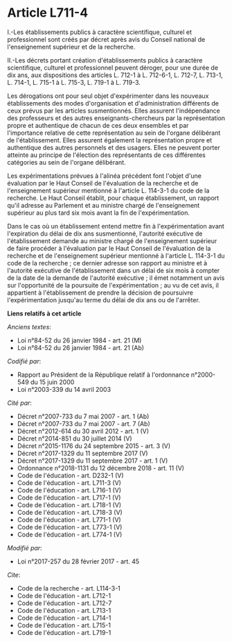 # Article L711-4

I.-Les établissements publics à caractère scientifique, culturel et professionnel sont créés par décret après avis du Conseil
national de l'enseignement supérieur et de la recherche. 

II.-Les décrets portant création d'établissements publics à caractère scientifique, culturel et professionnel peuvent
déroger, pour une durée de dix ans, aux dispositions des articles L. 712-1 à L. 712-6-1, L. 712-7, L. 713-1, L. 714-1, L.
715-1 à L. 715-3, L. 719-1 à L. 719-3. 

Les dérogations ont pour seul objet d'expérimenter dans les nouveaux établissements des modes d'organisation et
d'administration différents de ceux prévus par les articles susmentionnés. Elles assurent l'indépendance des professeurs et
des autres enseignants-chercheurs par la représentation propre et authentique de chacun de ces deux ensembles et par
l'importance relative de cette représentation au sein de l'organe délibérant de l'établissement. Elles assurent également la
représentation propre et authentique des autres personnels et des usagers. Elles ne peuvent porter atteinte au principe de
l'élection des représentants de ces différentes catégories au sein de l'organe délibérant. 

Les expérimentations prévues à l'alinéa précédent font l'objet d'une évaluation par le Haut Conseil de l'évaluation de la
recherche et de l'enseignement supérieur mentionné à l'article L. 114-3-1 du code de la recherche. Le Haut Conseil établit,
pour chaque établissement, un rapport qu'il adresse au Parlement et au ministre chargé de l'enseignement supérieur au plus
tard six mois avant la fin de l'expérimentation. 

Dans le cas où un établissement entend mettre fin à l'expérimentation avant l'expiration du délai de dix ans susmentionné,
l'autorité exécutive de l'établissement demande au ministre chargé de l'enseignement supérieur de faire procéder à
l'évaluation par le Haut Conseil de l'évaluation de la recherche et de l'enseignement supérieur mentionné à l'article L.
114-3-1 du code de la recherche ; ce dernier adresse son rapport au ministre et à l'autorité exécutive de l'établissement
dans un délai de six mois à compter de la date de la demande de l'autorité exécutive ; il émet notamment un avis sur
l'opportunité de la poursuite de l'expérimentation ; au vu de cet avis, il appartient à l'établissement de prendre la
décision de poursuivre l'expérimentation jusqu'au terme du délai de dix ans ou de l'arrêter.

**Liens relatifs à cet article**

_Anciens textes_:

  - Loi n°84-52 du 26 janvier 1984 - art. 21 (M)
  - Loi n°84-52 du 26 janvier 1984 - art. 21 (Ab)

_Codifié par_:

  - Rapport au Président de la République relatif à l'ordonnance n°2000-549 du 15 juin 2000
  - Loi n°2003-339 du 14 avril 2003

_Cité par_:

  - Décret n°2007-733 du 7 mai 2007 - art. 1 (Ab)
  - Décret n°2007-733 du 7 mai 2007 - art. 7 (Ab)
  - Décret n°2012-614 du 30 avril 2012 - art. 1 (V)
  - Décret n°2014-851 du 30 juillet 2014 (V)
  - Décret n°2015-1176 du 24 septembre 2015 - art. 3 (V)
  - Décret n°2017-1329 du 11 septembre 2017 (V)
  - Décret n°2017-1329 du 11 septembre 2017 - art. 1 (V)
  - Ordonnance n°2018-1131 du 12 décembre 2018 - art. 11 (V)
  - Code de l'éducation - art. D232-1 (V)
  - Code de l'éducation - art. L711-3 (V)
  - Code de l'éducation - art. L716-1 (V)
  - Code de l'éducation - art. L717-1 (V)
  - Code de l'éducation - art. L718-1 (V)
  - Code de l'éducation - art. L718-3 (V)
  - Code de l'éducation - art. L771-1 (V)
  - Code de l'éducation - art. L773-1 (V)
  - Code de l'éducation - art. L774-1 (V)

_Modifié par_:

  - Loi n°2017-257 du 28 février 2017 - art. 45

_Cite_:

  - Code de la recherche - art. L114-3-1
  - Code de l'éducation - art. L712-1
  - Code de l'éducation - art. L712-7
  - Code de l'éducation - art. L713-1
  - Code de l'éducation - art. L714-1
  - Code de l'éducation - art. L715-1
  - Code de l'éducation - art. L719-1
